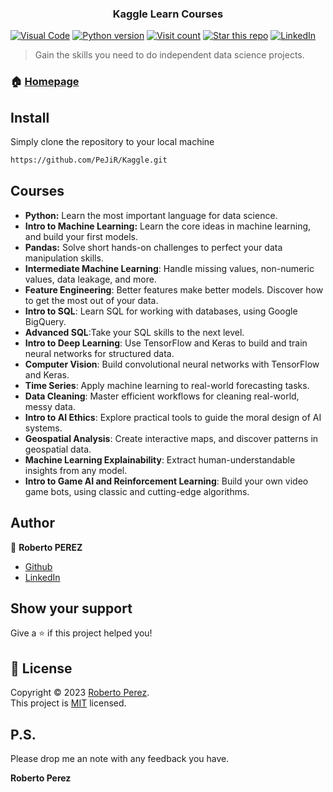 <h3 align="center">Kaggle Learn Courses </h1>
<a href="https://vscode.dev/github/PeJiR/Kaggle.git" target="_blank"> <img border=0 src="https://img.shields.io/badge/Open%20in%20Visual%20Studio%20Code-blue" alt="Visual Code"></a>
<a href="https://github.com/PeJiR/Kaggle.git" target="_blank"> <img border=0 src="https://img.shields.io/badge/python-2.7,%203.6+-blue.svg?style=flat" alt="Python version"></a>
<a target="new" href="https://github.com/PeJiR/Kaggle.git"><img src="https://hits.seeyoufarm.com/api/count/incr/badge.svg?url=https%3A%2F%2Fgithub.com%2FPeJiR%2FKaggle.git&count_bg=%2379C83D&title_bg=%23555555&icon=&icon_color=%23E7E7E7&title=Views&edge_flat=false" alt="Visit count"/></a>
<a target="new" href="https://github.com/PeJiR/Calculation-of-employee-turnover-costs "><img border=0 src="https://img.shields.io/github/stars/Pejir/Kaggle .svg?style=social&label=Star&maxAge=60" alt="Star this repo"></a>
<a href="https://www.linkedin.com/in/pejir/" target="_blank"><img src="https://img.shields.io/badge/LinkedIn-blue?style=flat&logo=linkedin&labelColor=blue" alt="LinkedIn" /></a>

<!---
<p>
  <img alt="Version" src="https://img.shields.io/badge/version-pejir-blue.svg?cacheSeconds=2592000" />
  <a href="pejir" target="_blank">
    <img alt="Documentation" src="https://img.shields.io/badge/documentation-yes-brightgreen.svg" />
  </a>
  <a href="https://opensource.org/license/mit/" target="_blank">
    <img alt="License: MIT" src="https://img.shields.io/badge/License-MIT-yellow.svg" />
  </a>
  <a href="https://twitter.com/PerezPejir84" target="_blank">
    <img alt="Twitter: pejir" src="https://img.shields.io/twitter/follow/pejir.svg?style=social" />
  </a>
</p>
--->
> Gain the skills you need to do independent data science projects.
 


### 🏠 [Homepage](https://www.kaggle.com/robertoperezjimenenz)
<!---
### ✨ [Demo](pejir)
--->

## Install
Simply clone the repository to your local machine

```sh
https://github.com/PeJiR/Kaggle.git
```
## Courses
- **Python:** Learn the most important language for data science.
- **Intro to Machine Learning:** Learn the core ideas in machine learning, and build your first models.
- **Pandas:** Solve short hands-on challenges to perfect your data manipulation skills.
- **Intermediate Machine Learning**: Handle missing values, non-numeric values, data leakage, and more.
- **Feature Engineering**: Better features make better models. Discover how to get the most out of your data.
- **Intro to SQL**: Learn SQL for working with databases, using Google BigQuery.
- **Advanced SQL**:Take your SQL skills to the next level.
- **Intro to Deep Learning**: Use TensorFlow and Keras to build and train neural networks for structured data.
- **Computer Vision**: Build convolutional neural networks with TensorFlow and Keras.
- **Time Series**: Apply machine learning to real-world forecasting tasks.
- **Data Cleaning**: Master efficient workflows for cleaning real-world, messy data.
- **Intro to AI Ethics**: Explore practical tools to guide the moral design of AI systems.
- **Geospatial Analysis**: Create interactive maps, and discover patterns in geospatial data.
- **Machine Learning Explainability**: Extract human-understandable insights from any model.
- **Intro to Game AI and Reinforcement Learning**: Build your own video game bots, using classic and cutting-edge algorithms.


## Author

👤 **Roberto PEREZ**

<!---* Website: pejir
* [Twitter](https://twitter.com/pejir)--->
* [Github](https://github.com/pejir)
* [LinkedIn](https://linkedin.com/in/pejir)

<!---
## 🤝 Contributing

Contributions, issues and feature requests are welcome!<br />Feel free to check [issues page](pejir). You can also take a look at the [contributing guide](pejir).
---> 
 
## Show your support

Give a ⭐️ if this project helped you!

<!---
<a href="https://www.patreon.com/pejir">
  <img src="https://c5.patreon.com/external/logo/become_a_patron_button@2x.png" width="160">
</a>
--->

## 📝 License

Copyright © 2023 [Roberto Perez](https://github.com/PeJiR).<br />
This project is [MIT](https://opensource.org/license/mit/) licensed.


P.S.
------------

Please drop me an note with any feedback you have.

**Roberto Perez**
